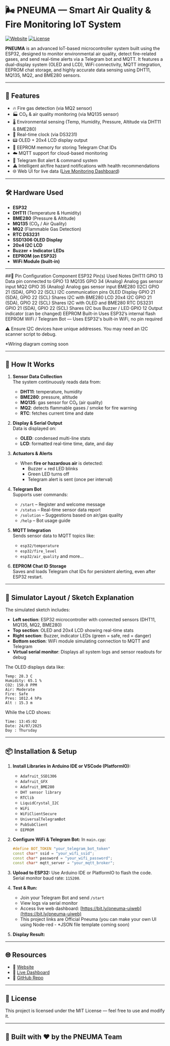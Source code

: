 # 🌬️ PNEUMA — Smart Air Quality & Fire Monitoring IoT System

[![Website](https://img.shields.io/badge/Website-pneumainventor.wixsite.com-blue)](https://pneumainventor.wixsite.com/pneuma)
[![License](https://img.shields.io/badge/license-MIT-green)](LICENSE)

**PNEUMA** is an advanced IoT-based microcontroller system built using the ESP32, designed to monitor environmental air quality, detect fire-related gases, and send real-time alerts via a Telegram bot and MQTT. It features a dual-display system (OLED and LCD), WiFi connectivity, MQTT integration, EEPROM chat storage, and highly accurate data sensing using DHT11, MQ135, MQ2, and BME280 sensors.

---

## 🚀 Features

- 🔥 Fire gas detection (via MQ2 sensor)
- 🏭 CO₂ & air quality monitoring (via MQ135 sensor)
- 🌡️ Environmental sensing (Temp, Humidity, Pressure, Altitude via DHT11 & BME280)
- 📅 Real-time clock (via DS3231)
- 📟 OLED + 20x4 LCD display output
- 🧠 EEPROM memory for storing Telegram Chat IDs
- ☁️ MQTT support for cloud-based monitoring
- 📲 Telegram Bot alert & command system
- ⚠️ Intelligent air/fire hazard notifications with health recommendations
- 🌐 Web UI for live data ([Live Monitoring Dashboard](https://bit.ly/pneuma-uiweb))

---

## 🛠️ Hardware Used

- **ESP32**
- **DHT11** (Temperature & Humidity)
- **BME280** (Pressure & Altitude)
- **MQ135** (CO₂ / Air Quality)
- **MQ2** (Flammable Gas Detection)
- **RTC DS3231**
- **SSD1306 OLED Display**
- **20x4 I2C LCD**
- **Buzzer + Indicator LEDs**
- **EEPROM (on ESP32)**
- **WiFi Module (built-in)**

---

##📌 Pin Configuration
Component	ESP32 Pin(s) Used	Notes
DHT11	GPIO 13	Data pin connected to GPIO 13
MQ135	GPIO 34 (Analog)	Analog gas sensor input
MQ2	GPIO 35 (Analog)	Analog gas sensor input
BME280 (I2C)	GPIO 21 (SDA), GPIO 22 (SCL)	I2C communication pins
OLED Display	GPIO 21 (SDA), GPIO 22 (SCL)	Shares I2C with BME280
LCD 20x4 I2C	GPIO 21 (SDA), GPIO 22 (SCL)	Shares I2C with OLED and BME280
RTC DS3231	GPIO 21 (SDA), GPIO 22 (SCL)	Shares I2C bus
Buzzer / LED	GPIO 12	Output indicator (can be changed)
EEPROM	Built-in	Uses ESP32’s internal flash EEPROM
WiFi / Telegram Bot	—	Uses ESP32's built-in WiFi, no pin required

⚠️ Ensure I2C devices have unique addresses. You may need an I2C scanner script to debug.

*WIring diagram coming soon

---

## 🧠 How It Works

1. **Sensor Data Collection**  
   The system continuously reads data from:
   - **DHT11**: temperature, humidity
   - **BME280**: pressure, altitude
   - **MQ135**: gas sensor for CO₂ (air quality)
   - **MQ2**: detects flammable gases / smoke for fire warning
   - **RTC**: fetches current time and date

2. **Display & Serial Output**  
   Data is displayed on:
   - **OLED**: condensed multi-line stats
   - **LCD**: formatted real-time time, date, and day

3. **Actuators & Alerts**  
   - When **fire or hazardous air** is detected:
     - Buzzer + red LED blinks
     - Green LED turns off
     - Telegram alert is sent (once per interval)

4. **Telegram Bot**  
   Supports user commands:
   - `/start` – Register and welcome message
   - `/status` – Real-time sensor data report
   - `/solution` – Suggestions based on air/gas quality
   - `/help` – Bot usage guide

5. **MQTT Integration**  
   Sends sensor data to MQTT topics like:
   - `esp32/temperature`
   - `esp32/fire_level`
   - `esp32/air_quality` and more...

6. **EEPROM Chat ID Storage**  
   Saves and loads Telegram chat IDs for persistent alerting, even after ESP32 restart.

---

## 📸 Simulator Layout / Sketch Explanation

The simulated sketch includes:
- **Left section**: ESP32 microcontroller with connected sensors (DHT11, MQ135, MQ2, BME280)
- **Top section**: OLED and 20x4 LCD showing real-time stats
- **Right section**: Buzzer, indicator LEDs (green = safe, red = danger)
- **Bottom section**: WiFi module simulating connection to MQTT and Telegram
- **Virtual serial monitor**: Displays all system logs and sensor readouts for debug

The OLED displays data like:

```
Temp: 28.3 C
Humidity: 65.1 %
CO2: 150.0 PPM
Air: Moderate
Fire: Safe
Pres: 1012.4 hPa
Alt : 15.3 m
```

While the LCD shows:

```
Time: 13:45:02
Date: 24/07/2025
Day : Thursday
````

---

## 📦 Installation & Setup

1. **Install Libraries in Arduino IDE or VSCode (PlatformIO):**
   - `Adafruit_SSD1306`
   - `Adafruit_GFX`
   - `Adafruit_BME280`
   - `DHT sensor library`
   - `RTClib`
   - `LiquidCrystal_I2C`
   - `WiFi`
   - `WiFiClientSecure`
   - `UniversalTelegramBot`
   - `PubSubClient`
   - `EEPROM`

2. **Configure WiFi & Telegram Bot:**
   In `main.cpp`:
   ```cpp
   #define BOT_TOKEN "your_telegram_bot_token"
   const char* ssid = "your_wifi_ssid";
   const char* password = "your_wifi_password";
   const char* mqtt_server = "your_mqtt_broker";
   ```
   
3. **Upload to ESP32:**
   Use Arduino IDE or PlatformIO to flash the code. Serial monitor baud rate: `115200`.

4. **Test & Run:**

   * Join your Telegram Bot and send `/start`
   * View logs via serial monitor
   * Access live web dashboard: [https://bit.ly/pneuma-uiweb](https://bit.ly/pneuma-uiweb)
   * This project links are Official Pneuma (you can make your own UI using Node-red - *JSON file template coming soon)

5. **Display Result:**
   

---

## 🌐 Resources

* 🔗 [Website](https://pneumainventor.wixsite.com/pneuma)
* 🔗 [Live Dashboard](https://bit.ly/pneuma-uiweb)
* 🔗 [GitHub Repo](https://github.com/Eruumaa/Pneuma)

---

## 📄 License

This project is licensed under the MIT License — feel free to use and modify it.

---

## 🤖 Built with ❤️ by the PNEUMA Team
